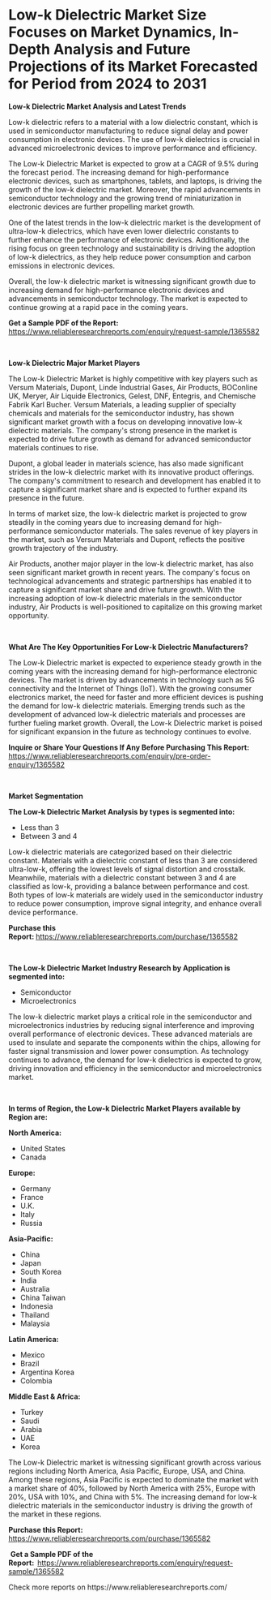 <p><h1>Low-k Dielectric Market Size Focuses on Market Dynamics, In-Depth Analysis and Future Projections of its Market Forecasted for Period from 2024 to 2031</h1></p><p><strong>Low-k Dielectric Market Analysis and Latest Trends</strong></p>
<p><p>Low-k dielectric refers to a material with a low dielectric constant, which is used in semiconductor manufacturing to reduce signal delay and power consumption in electronic devices. The use of low-k dielectrics is crucial in advanced microelectronic devices to improve performance and efficiency.</p><p>The Low-k Dielectric Market is expected to grow at a CAGR of 9.5% during the forecast period. The increasing demand for high-performance electronic devices, such as smartphones, tablets, and laptops, is driving the growth of the low-k dielectric market. Moreover, the rapid advancements in semiconductor technology and the growing trend of miniaturization in electronic devices are further propelling market growth.</p><p>One of the latest trends in the low-k dielectric market is the development of ultra-low-k dielectrics, which have even lower dielectric constants to further enhance the performance of electronic devices. Additionally, the rising focus on green technology and sustainability is driving the adoption of low-k dielectrics, as they help reduce power consumption and carbon emissions in electronic devices.</p><p>Overall, the low-k dielectric market is witnessing significant growth due to increasing demand for high-performance electronic devices and advancements in semiconductor technology. The market is expected to continue growing at a rapid pace in the coming years.</p></p>
<p><strong>Get a Sample PDF of the Report:&nbsp;</strong> <a href="https://www.reliableresearchreports.com/enquiry/request-sample/1365582">https://www.reliableresearchreports.com/enquiry/request-sample/1365582</a></p>
<p>&nbsp;</p>
<p><strong>Low-k Dielectric Major Market Players</strong></p>
<p><p>The Low-k Dielectric Market is highly competitive with key players such as Versum Materials, Dupont, Linde Industrial Gases, Air Products, BOConline UK, Meryer, Air Liquide Electronics, Gelest, DNF, Entegris, and Chemische Fabrik Karl Bucher. Versum Materials, a leading supplier of specialty chemicals and materials for the semiconductor industry, has shown significant market growth with a focus on developing innovative low-k dielectric materials. The company's strong presence in the market is expected to drive future growth as demand for advanced semiconductor materials continues to rise.</p><p>Dupont, a global leader in materials science, has also made significant strides in the low-k dielectric market with its innovative product offerings. The company's commitment to research and development has enabled it to capture a significant market share and is expected to further expand its presence in the future. </p><p>In terms of market size, the low-k dielectric market is projected to grow steadily in the coming years due to increasing demand for high-performance semiconductor materials. The sales revenue of key players in the market, such as Versum Materials and Dupont, reflects the positive growth trajectory of the industry. </p><p>Air Products, another major player in the low-k dielectric market, has also seen significant market growth in recent years. The company's focus on technological advancements and strategic partnerships has enabled it to capture a significant market share and drive future growth. With the increasing adoption of low-k dielectric materials in the semiconductor industry, Air Products is well-positioned to capitalize on this growing market opportunity.</p></p>
<p>&nbsp;</p>
<p><strong>What Are The Key Opportunities For Low-k Dielectric Manufacturers?</strong></p>
<p><p>The Low-k Dielectric market is expected to experience steady growth in the coming years with the increasing demand for high-performance electronic devices. The market is driven by advancements in technology such as 5G connectivity and the Internet of Things (IoT). With the growing consumer electronics market, the need for faster and more efficient devices is pushing the demand for low-k dielectric materials. Emerging trends such as the development of advanced low-k dielectric materials and processes are further fueling market growth. Overall, the Low-k Dielectric market is poised for significant expansion in the future as technology continues to evolve.</p></p>
<p><strong>Inquire or Share Your Questions If Any Before Purchasing This Report:</strong> <a href="https://www.reliableresearchreports.com/enquiry/pre-order-enquiry/1365582">https://www.reliableresearchreports.com/enquiry/pre-order-enquiry/1365582</a></p>
<p>&nbsp;</p>
<p><strong>Market Segmentation</strong></p>
<p><strong>The Low-k Dielectric Market Analysis by types is segmented into:</strong></p>
<p><ul><li>Less than 3</li><li>Between 3 and 4</li></ul></p>
<p><p>Low-k dielectric materials are categorized based on their dielectric constant. Materials with a dielectric constant of less than 3 are considered ultra-low-k, offering the lowest levels of signal distortion and crosstalk. Meanwhile, materials with a dielectric constant between 3 and 4 are classified as low-k, providing a balance between performance and cost. Both types of low-k materials are widely used in the semiconductor industry to reduce power consumption, improve signal integrity, and enhance overall device performance.</p></p>
<p><strong>Purchase this Report:&nbsp;</strong><a href="https://www.reliableresearchreports.com/purchase/1365582">https://www.reliableresearchreports.com/purchase/1365582</a></p>
<p>&nbsp;</p>
<p><strong>The Low-k Dielectric Market Industry Research by Application is segmented into:</strong></p>
<p><ul><li>Semiconductor</li><li>Microelectronics</li></ul></p>
<p><p>The low-k dielectric market plays a critical role in the semiconductor and microelectronics industries by reducing signal interference and improving overall performance of electronic devices. These advanced materials are used to insulate and separate the components within the chips, allowing for faster signal transmission and lower power consumption. As technology continues to advance, the demand for low-k dielectrics is expected to grow, driving innovation and efficiency in the semiconductor and microelectronics market.</p></p>
<p>&nbsp;</p>
<p><strong>In terms of Region, the Low-k Dielectric Market Players available by Region are:</strong></p>
<p>
    <p> <strong> North America: </strong>
        <ul>
            <li>United States</li>
            <li>Canada</li>
        </ul>
        </p> 
    <p> <strong> Europe: </strong>
        <ul>
            <li>Germany</li>
            <li>France</li>
            <li>U.K.</li>
            <li>Italy</li>
            <li>Russia</li>
        </ul>
        </p> 
    <p> <strong> Asia-Pacific: </strong>
        <ul>
            <li>China</li>
            <li>Japan</li>
            <li>South Korea</li>
            <li>India</li>
            <li>Australia</li>
            <li>China Taiwan</li>
            <li>Indonesia</li>
            <li>Thailand</li>
            <li>Malaysia</li>
        </ul>
        </p> 
    <p> <strong> Latin America: </strong>
        <ul>
            <li>Mexico</li>
            <li>Brazil</li>
            <li>Argentina Korea</li>
            <li>Colombia</li>
        </ul>
        </p> 
    <p> <strong> Middle East & Africa: </strong>
        <ul>
            <li>Turkey</li>
            <li>Saudi</li>
            <li>Arabia</li>
            <li>UAE</li>
            <li>Korea</li>
        </ul>
    </p>
    </p>
<p><p>The Low-k Dielectric market is witnessing significant growth across various regions including North America, Asia Pacific, Europe, USA, and China. Among these regions, Asia Pacific is expected to dominate the market with a market share of 40%, followed by North America with 25%, Europe with 20%, USA with 10%, and China with 5%. The increasing demand for low-k dielectric materials in the semiconductor industry is driving the growth of the market in these regions.</p></p>
<p><strong>Purchase this Report: </strong><a href="https://www.reliableresearchreports.com/purchase/1365582">https://www.reliableresearchreports.com/purchase/1365582</a></p>
<p>&nbsp;<strong>Get a Sample PDF of the Report:&nbsp;&nbsp;</strong><a href="https://www.reliableresearchreports.com/enquiry/request-sample/1365582">https://www.reliableresearchreports.com/enquiry/request-sample/1365582</a></p>
<p><strong></strong></p>
<p>Check more reports on https://www.reliableresearchreports.com/</p>